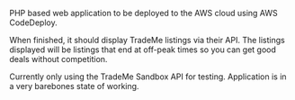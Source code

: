 PHP based web application to be deployed to the AWS cloud using AWS CodeDeploy.

When finished, it should display TradeMe listings via their API.
The listings displayed will be listings that end at off-peak times so you can get good deals without competition.

Currently only using the TradeMe Sandbox API for testing.
Application is in a very barebones state of working.
